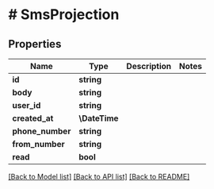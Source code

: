 # # SmsProjection

## Properties

Name | Type | Description | Notes
------------ | ------------- | ------------- | -------------
**id** | **string** |  |
**body** | **string** |  |
**user_id** | **string** |  |
**created_at** | **\DateTime** |  |
**phone_number** | **string** |  |
**from_number** | **string** |  |
**read** | **bool** |  |

[[Back to Model list]](../../README#models) [[Back to API list]](../../README#endpoints) [[Back to README]](../../README)
